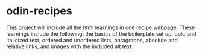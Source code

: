 # odin-recipes

This project will include all the html learnings in one recipe webpage. These learnings include the following: the basics of the boilerplate set up, bold and italicized text, ordered and unordered lists, paragraphs, absolute and relative links, and images with the included alt text. 